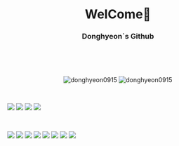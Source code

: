 <h1 align="center">WelCome👋</h3>
<h3 align="center">Donghyeon`s Github</h3>
<br><br><br>

<p align = "center"><img src="https://github-readme-stats.vercel.app/api?username=donghyeon0915&show_icons=true&locale=en" alt="donghyeon0915" />
  <img src="https://github-readme-stats.vercel.app/api/top-langs?username=donghyeon0915&show_icons=true&locale=en&layout=compact" alt="donghyeon0915" />
</p>

<br>

<p align="center"> 
 
  <a href="https://github.com/Donghyeon0915/"><img src = "http://img.shields.io/badge/-Git%20Hub-black?style=flat-square&logo=github&link=https://github.com/Donghyeon0915)"></a>
  <a href="https://github.com/Donghyeon0915/"><img src = "http://img.shields.io/badge/-Git-f05032?style=flat-square&logo=git&logoColor=white&link="></a>
  <a href="https://github.com/Donghyeon0915/"><img src = "http://img.shields.io/badge/-FaceBook-1877F2?style=flat-square&logo=facebook&logoColor=white&link=https://zzsza.github.io/"></a>
  <a href="https://github.com/Donghyeon0915/"><img src = "http://img.shields.io/badge/-Instagram-e4405f?style=flat-square&logo=instagram&logoColor=white&link="></a>

 <br>
 
 <a href="https://github.com/Donghyeon0915/"><img src = "http://img.shields.io/badge/-Java-007396?style=flat-square&logo=java&link="></a>
  <a href="https://github.com/Donghyeon0915/"><img src = "http://img.shields.io/badge/-Python-3776ab?style=flat-square&logo=python&logoColor=white&link="></a>
  <a href="https://github.com/Donghyeon0915/"><img src = "http://img.shields.io/badge/-Cpp-00599C?style=flat-square&logo=c%2B%2B&logoColor=white&link="></a>
  <a href="https://github.com/Donghyeon0915/"><img src = "http://img.shields.io/badge/-JavaScript-f7df1e?style=flat-square&logo=javascript&logoColor=black&link="></a>
  <a href="https://github.com/Donghyeon0915/"><img src = "http://img.shields.io/badge/-Html-e34f26?style=flat-square&logo=html5&logoColor=white&link="></a>
  <a href="https://github.com/Donghyeon0915/"><img src = "http://img.shields.io/badge/-CSS3-1572B6?style=flat-square&logo=css3&logoColor=white&link="></a>
  <a href="https://github.com/Donghyeon0915/"><img src = "http://img.shields.io/badge/-MySQL-4479a1?style=flat-square&logo=MySQL&logoColor=white&link="></a>
  <a href="https://github.com/Donghyeon0915/"><img src = "http://img.shields.io/badge/-React-61dafb?style=flat-square&logo=React&logoColor=white&link="></a>
 
</p>
